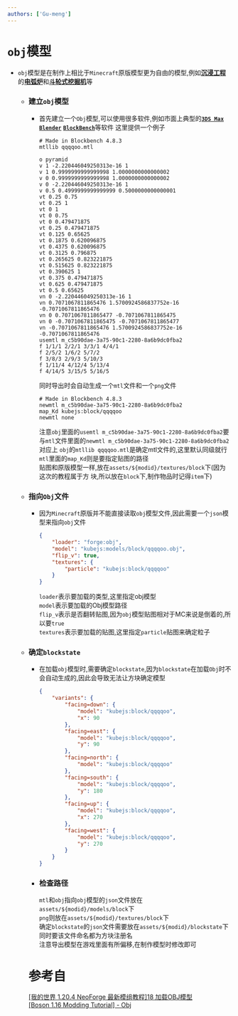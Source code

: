 ```yaml
---
authors: ['Gu-meng']
---
```

# `obj`模型
* `obj`模型是在制作上相比于`Minecraft`原版模型更为自由的模型,例如[**沉浸工程**](https://www.mcmod.cn/class/463.html)的[**电弧炉**](https://www.mcmod.cn/item/36383.html)和[**斗轮式挖掘机**](https://www.mcmod.cn/item/36550.html)等
  * ### 建立`obj`模型
    * 首先建立一个`Obj`模型,可以使用很多软件,例如市面上典型的[**`3DS Max`**](https://www.autodesk.com.cn/products/3ds-max) [**`Blender`**](https://www.blender.org/) [**`BlockBench`**](https://www.blockbench.net)等软件
    这里提供一个例子
	  ```
	  # Made in Blockbench 4.8.3
	  mtllib qqqqoo.mtl

	  o pyramid
	  v 1 -2.220446049250313e-16 1
	  v 1 0.9999999999999998 1.0000000000000002
	  v 0 0.9999999999999998 1.0000000000000002
	  v 0 -2.220446049250313e-16 1
	  v 0.5 0.4999999999999999 0.5000000000000001
	  vt 0.25 0.75
	  vt 0.25 1
	  vt 0 1
	  vt 0 0.75
	  vt 0 0.479471875
	  vt 0.25 0.479471875
	  vt 0.125 0.65625
	  vt 0.1875 0.620096875
	  vt 0.4375 0.620096875
	  vt 0.3125 0.796875
	  vt 0.265625 0.823221875
	  vt 0.515625 0.823221875
	  vt 0.390625 1
	  vt 0.375 0.479471875
	  vt 0.625 0.479471875
	  vt 0.5 0.65625
	  vn 0 -2.220446049250313e-16 1
	  vn 0.7071067811865476 1.5700924586837752e-16 -0.7071067811865476
	  vn 0 0.7071067811865477 -0.7071067811865475
	  vn 0 -0.7071067811865475 -0.7071067811865477
	  vn -0.7071067811865476 1.5700924586837752e-16 -0.7071067811865476
	  usemtl m_c5b90dae-3a75-90c1-2280-8a6b9dc0fba2
	  f 1/1/1 2/2/1 3/3/1 4/4/1
	  f 2/5/2 1/6/2 5/7/2
	  f 3/8/3 2/9/3 5/10/3
	  f 1/11/4 4/12/4 5/13/4
	  f 4/14/5 3/15/5 5/16/5
	  ```
	  同时导出时会自动生成一个`mtl`文件和一个`png`文件
	  ```
	  # Made in Blockbench 4.8.3
	  newmtl m_c5b90dae-3a75-90c1-2280-8a6b9dc0fba2
	  map_Kd kubejs:block/qqqqoo
	  newmtl none
	  ```

	  注意`obj`里面的`usemtl m_c5b90dae-3a75-90c1-2280-8a6b9dc0fba2`要与`mtl`文件里面的`newmtl m_c5b90dae-3a75-90c1-2280-8a6b9dc0fba2`对应上
	  `obj`的`mtllib qqqqoo.mtl`是确定mtl文件的,这里默认同级就行\
	  `mtl`里面的`map_Kd`则是要指定贴图的路径\
	  贴图和原版模型一样,放在`assets/${modid}/textures/block`下(因为这次的教程属于方  块,所以放在`block`下,制作物品时记得`item`下)
  * ### 指向`Obj`文件
    * 因为`Minecraft`原版并不能直接读取`obj`模型文件,因此需要一个`json`模型来指向`obj`文件
      ```json
	  {
	      "loader": "forge:obj",
	      "model": "kubejs:models/block/qqqqoo.obj",
	      "flip_v": true,
	      "textures": {
		      "particle": "kubejs:block/qqqqoo"
	      }
      }
	  ```
      `loader`表示要加载的类型,这里指定obj模型\
	  `model`表示要加载的Obj模型路径\
	  `flip_v`表示是否翻转贴图,因为`obj`模型贴图相对于MC来说是倒着的,所以要`true`\
	  `textures`表示要加载的贴图,这里指定`particle`贴图来确定粒子

  * ### 确定`blockstate`
    * 在加载`obj`模型时,需要确定`blockstate`,因为`blockstate`在加载`Obj`时不会自动生成的,因此会导致无法让方块确定模型
      ```json
	  {
	      "variants": {
	  	      "facing=down": {
	  	   	      "model": "kubejs:block/qqqqoo",
	  		      "x": 90
	  	      },
	  	      "facing=east": {
	  		      "model": "kubejs:block/qqqqoo",
	  		      "y": 90
	  	      },
	  	      "facing=north": {
	  		      "model": "kubejs:block/qqqqoo"
	  	      },
	  	      "facing=south": {
	  	          "model": "kubejs:block/qqqqoo",
	  		      "y": 180
	  	      },
	  	      "facing=up": {
	  		      "model": "kubejs:block/qqqqoo",
	  		      "x": 270
	  	      },
	  	      "facing=west": {
	  		      "model": "kubejs:block/qqqqoo",
	  		      "y": 270
	  	      }
	      }
      }
	  ```
	* ### 检查路径
      `mtl`和`obj`指向`obj`模型的`json`文件放在`assets/${modid}/models/block`下\
	  `png`则放在`assets/${modid}/textures/block`下\
	  确定`blockstate`的`json`文件需要放在`assets/${modid}/blockstate`下\
	  同时要该文件命名都为方块注册名\
	  注意导出模型在游戏里面有所偏移,在制作模型时修改即可

	# 参考自
	[[我的世界 1.20.4 NeoForge 最新模组教程]18 加载OBJ模型](https://www.bilibili.com/video/BV1jm421J7UR)\
	[[Boson 1.16 Modding Tutorial] - Obj](https://boson.v2mcdev.com/specialmodel/obj.html)